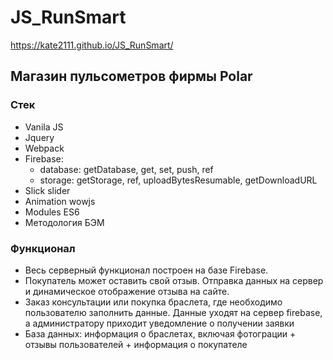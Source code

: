 # JS_RunSmart

 https://kate2111.github.io/JS_RunSmart/

<h2>Магазин пульсометров фирмы Polar</h2>

<h3>Стек</h3>
<ul>
    <li>Vanila JS</li>
    <li>Jquery</li>
    <li>Webpack</li>
    <li>Firebase:
       <ul>
         <li>database: getDatabase, get, set, push, ref</li>
         <li>storage: getStorage, ref, uploadBytesResumable, getDownloadURL</li>
       </ul>
    </li>
    <li>Slick slider</li>
    <li>Animation wowjs</li>
    <li>Modules ES6</li>
    <li>Методология БЭМ</li>
</ul>

<h3>Функционал</h3>
<ul>
    <li>Весь серверный функционал построен на базе Firebase.</li>
    <li>Покупатель может оставить свой отзыв. Отправка данных на сервер и динамическое отображение отзыва на сайте.</li>
    <li>Заказ консультации или покупка браслета, где необходимо пользователю заполнить данные. Данные уходят на сервер firebase,  а администратору приходит уведомление о получении заявки</li>
    <li>База данных: информация о браслетах, включая фотограции + отзывы пользователей + информация о покупателе</li>
</ul>



